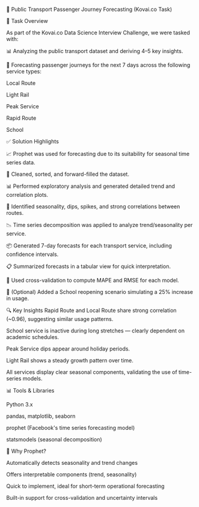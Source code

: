 🚌 Public Transport Passenger Journey Forecasting (Kovai.co Task)

📌 Task Overview

As part of the Kovai.co Data Science Interview Challenge, we were tasked with:

📊 Analyzing the public transport dataset and deriving 4–5 key insights.

🔮 Forecasting passenger journeys for the next 7 days across the following service types:

Local Route

Light Rail

Peak Service

Rapid Route

School

✅ Solution Highlights

📈 Prophet was used for forecasting due to its suitability for seasonal time series data.

🧹 Cleaned, sorted, and forward-filled the dataset.

📊 Performed exploratory analysis and generated detailed trend and correlation plots.

🧠 Identified seasonality, dips, spikes, and strong correlations between routes.

📉 Time series decomposition was applied to analyze trend/seasonality per service.

📦 Generated 7-day forecasts for each transport service, including confidence intervals.

📋 Summarized forecasts in a tabular view for quick interpretation.

🧪 Used cross-validation to compute MAPE and RMSE for each model.

🧠 (Optional) Added a School reopening scenario simulating a 25% increase in usage.

🔍 Key Insights
Rapid Route and Local Route share strong correlation (~0.96), suggesting similar usage patterns.

School service is inactive during long stretches — clearly dependent on academic schedules.

Peak Service dips appear around holiday periods.

Light Rail shows a steady growth pattern over time.

All services display clear seasonal components, validating the use of time-series models.

📊 Tools & Libraries

Python 3.x

pandas, matplotlib, seaborn

prophet (Facebook's time series forecasting model)

statsmodels (seasonal decomposition)

🧠 Why Prophet?

Automatically detects seasonality and trend changes

Offers interpretable components (trend, seasonality)

Quick to implement, ideal for short-term operational forecasting

Built-in support for cross-validation and uncertainty intervals

